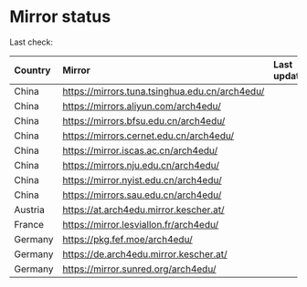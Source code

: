 <script src="./time.js"></script>
# Mirror status
Last check: <script type="text/javascript">localize(1722259389.499533);</script>

|Country|Mirror|Last update|
|:------|:-----|:----------|
|China|https://mirrors.tuna.tsinghua.edu.cn/arch4edu/|<script type="text/javascript">localize(1722234990);</script>|
|China|https://mirrors.aliyun.com/arch4edu/|<script type="text/javascript">localize(1722234990);</script>|
|China|https://mirrors.bfsu.edu.cn/arch4edu/|<script type="text/javascript">localize(1722148475);</script>|
|China|https://mirrors.cernet.edu.cn/arch4edu/|<script type="text/javascript">localize(1722234990);</script>|
|China|https://mirror.iscas.ac.cn/arch4edu/|<script type="text/javascript">localize(1722234990);</script>|
|China|https://mirrors.nju.edu.cn/arch4edu/|<script type="text/javascript">localize(1722148475);</script>|
|China|https://mirror.nyist.edu.cn/arch4edu/|<script type="text/javascript">localize(1722148475);</script>|
|China|https://mirrors.sau.edu.cn/arch4edu/|<script type="text/javascript">localize(1722234990);</script>|
|Austria|https://at.arch4edu.mirror.kescher.at/|<script type="text/javascript">localize(1722234990);</script>|
|France|https://mirror.lesviallon.fr/arch4edu/|<script type="text/javascript">localize(1722234990);</script>|
|Germany|https://pkg.fef.moe/arch4edu/|<script type="text/javascript">localize(1722234990);</script>|
|Germany|https://de.arch4edu.mirror.kescher.at/|<script type="text/javascript">localize(1722234990);</script>|
|Germany|https://mirror.sunred.org/arch4edu/|<script type="text/javascript">localize(1722234990);</script>|

<script src="./tablefilter/tablefilter.js"></script>
<script src="./table.js"></script>